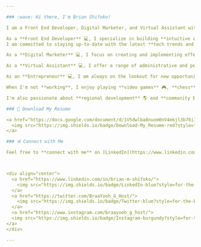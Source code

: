```yaml
---

### :wave: Hi there, I'm Brian Shifoko!

I am a Front End Developer, Digital Marketer, and Virtual Assistant with a passion for technology and innovation.

As a **Front End Developer** 💻, I specialize in building **intuitive and user-friendly web applications** using **HTML**, **CSS**, **JavaScript**, and various front-end frameworks.
I am committed to staying up-to-date with the latest **tech trends and developments** 🚀 in the industry, and I am always eager to learn new **technologies**.

As a **Digital Marketer** 💻, I focus on creating and implementing effective marketing strategies to drive growth and increase brand awareness. I am skilled in various areas of **digital marketing** 🚀, including **search engine optimization (SEO)** 🔍, **social media marketing** 📱, and **email marketing** 📧.

As a **Virtual Assistant** 💻, I offer a range of administrative and personal support services to help businesses and individuals **streamline their operations and achieve their goals**

As an **Entrepreneur** 💻, I am always on the lookout for new opportunities to **start and grow businesses in various industries**.

When I'm not **working**, I enjoy playing **video games** 🎮, **chess** ♟, and **soccer** ⚽.

I'm also passionate about **regional development** 🌎 and **community building** 🤝.

### 📄 Download My Resume

<a href="https://docs.google.com/document/d/1V5dwlba8nuom0nV4ekjl3b76iIti67VyobxXTXcNdl0/edit" alt="Download my Resume" download>
  <img src="https://img.shields.io/badge/Download-My_Resume-red?style=for-the-badge&logo=probot&logoColor=white" />
</a>

### 🌐 Connect with Me

Feel free to **connect with me** on [LinkedIn](https://www.linkedin.com/in/brian-m-shifoko/) 💼 or [Twitter](https://twitter.com/BraYooh_G_Host/) 🐦 or [Instagram](https://www.instagram.com/braayooh_g_host/) 📸!



<div align="center">
  <a href="https://www.linkedin.com/in/brian-m-shifoko/">
    <img src="https://img.shields.io/badge/LinkedIn-blue?style=for-the-badge&logo=linkedin&logoColor=white" alt="LinkedIn Badge"/>
  </a>
  <a href="https://twitter.com/BraaYooh_G_Host/">
    <img src="https://img.shields.io/badge/Twitter-blue?style=for-the-badge&logo=twitter&logoColor=white" alt="Twitter Badge"/>
  </a>
  <a href="https://www.instagram.com/braayooh_g_host/">
  <img src="https://img.shields.io/badge/Instagram-burgundy?style=for-the-badge&logo=instagram&logoColor=white" alt="Instagram Badge"/>
</a>
</div>

---
```

